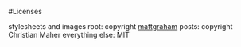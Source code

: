 #Licenses

stylesheets and images root: copyright [mattgraham](http://twitter.com/#!/michigangraham)
posts: copyright Christian Maher
everything else: MIT
